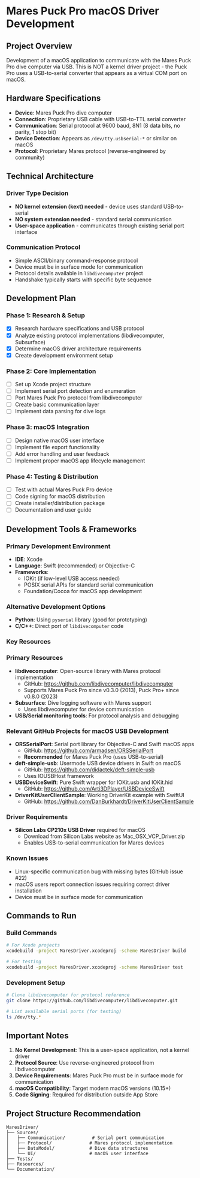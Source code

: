 # Mares Puck Pro macOS Driver Development

## Project Overview
Development of a macOS application to communicate with the Mares Puck Pro dive computer via USB. This is NOT a kernel driver project - the Puck Pro uses a USB-to-serial converter that appears as a virtual COM port on macOS.

## Hardware Specifications
- **Device**: Mares Puck Pro dive computer
- **Connection**: Proprietary USB cable with USB-to-TTL serial converter
- **Communication**: Serial protocol at 9600 baud, 8N1 (8 data bits, no parity, 1 stop bit)
- **Device Detection**: Appears as `/dev/tty.usbserial-*` or similar on macOS
- **Protocol**: Proprietary Mares protocol (reverse-engineered by community)

## Technical Architecture

### Driver Type Decision
- **NO kernel extension (kext) needed** - device uses standard USB-to-serial
- **NO system extension needed** - standard serial communication
- **User-space application** - communicates through existing serial port interface

### Communication Protocol
- Simple ASCII/binary command-response protocol
- Device must be in surface mode for communication
- Protocol details available in `libdivecomputer` project
- Handshake typically starts with specific byte sequence

## Development Plan

### Phase 1: Research & Setup
- [x] Research hardware specifications and USB protocol
- [x] Analyze existing protocol implementations (libdivecomputer, Subsurface)
- [x] Determine macOS driver architecture requirements
- [x] Create development environment setup

### Phase 2: Core Implementation
- [ ] Set up Xcode project structure
- [ ] Implement serial port detection and enumeration
- [ ] Port Mares Puck Pro protocol from libdivecomputer
- [ ] Create basic communication layer
- [ ] Implement data parsing for dive logs

### Phase 3: macOS Integration
- [ ] Design native macOS user interface
- [ ] Implement file export functionality
- [ ] Add error handling and user feedback
- [ ] Implement proper macOS app lifecycle management

### Phase 4: Testing & Distribution
- [ ] Test with actual Mares Puck Pro device
- [ ] Code signing for macOS distribution
- [ ] Create installer/distribution package
- [ ] Documentation and user guide

## Development Tools & Frameworks

### Primary Development Environment
- **IDE**: Xcode
- **Language**: Swift (recommended) or Objective-C
- **Frameworks**: 
  - IOKit (if low-level USB access needed)
  - POSIX serial APIs for standard serial communication
  - Foundation/Cocoa for macOS app development

### Alternative Development Options
- **Python**: Using `pyserial` library (good for prototyping)
- **C/C++**: Direct port of `libdivecomputer` code

### Key Resources

### Primary Resources
- **libdivecomputer**: Open-source library with Mares protocol implementation
  - GitHub: https://github.com/libdivecomputer/libdivecomputer
  - Supports Mares Puck Pro since v0.3.0 (2013), Puck Pro+ since v0.8.0 (2023)
- **Subsurface**: Dive logging software with Mares support
  - Uses libdivecomputer for device communication
- **USB/Serial monitoring tools**: For protocol analysis and debugging

### Relevant GitHub Projects for macOS USB Development
- **ORSSerialPort**: Serial port library for Objective-C and Swift macOS apps
  - GitHub: https://github.com/armadsen/ORSSerialPort
  - **Recommended** for Mares Puck Pro (uses USB-to-serial)
- **deft-simple-usb**: Usermode USB device drivers in Swift on macOS
  - GitHub: https://github.com/didactek/deft-simple-usb
  - Uses IOUSBHost framework
- **USBDeviceSwift**: Pure Swift wrapper for IOKit.usb and IOKit.hid
  - GitHub: https://github.com/Arti3DPlayer/USBDeviceSwift
- **DriverKitUserClientSample**: Working DriverKit example with SwiftUI
  - GitHub: https://github.com/DanBurkhardt/DriverKitUserClientSample

### Driver Requirements
- **Silicon Labs CP210x USB Driver** required for macOS
  - Download from Silicon Labs website as Mac_OSX_VCP_Driver.zip
  - Enables USB-to-serial communication for Mares devices

### Known Issues
- Linux-specific communication bug with missing bytes (GitHub issue #22)
- macOS users report connection issues requiring correct driver installation
- Device must be in surface mode for communication

## Commands to Run

### Build Commands
```bash
# For Xcode projects
xcodebuild -project MaresDriver.xcodeproj -scheme MaresDriver build

# For testing
xcodebuild -project MaresDriver.xcodeproj -scheme MaresDriver test
```

### Development Setup
```bash
# Clone libdivecomputer for protocol reference
git clone https://github.com/libdivecomputer/libdivecomputer.git

# List available serial ports (for testing)
ls /dev/tty.*
```

## Important Notes

1. **No Kernel Development**: This is a user-space application, not a kernel driver
2. **Protocol Source**: Use reverse-engineered protocol from libdivecomputer
3. **Device Requirements**: Mares Puck Pro must be in surface mode for communication
4. **macOS Compatibility**: Target modern macOS versions (10.15+)
5. **Code Signing**: Required for distribution outside App Store

## Project Structure Recommendation
```
MaresDriver/
├── Sources/
│   ├── Communication/          # Serial port communication
│   ├── Protocol/              # Mares protocol implementation
│   ├── DataModel/             # Dive data structures
│   └── UI/                    # macOS user interface
├── Tests/
├── Resources/
└── Documentation/
```